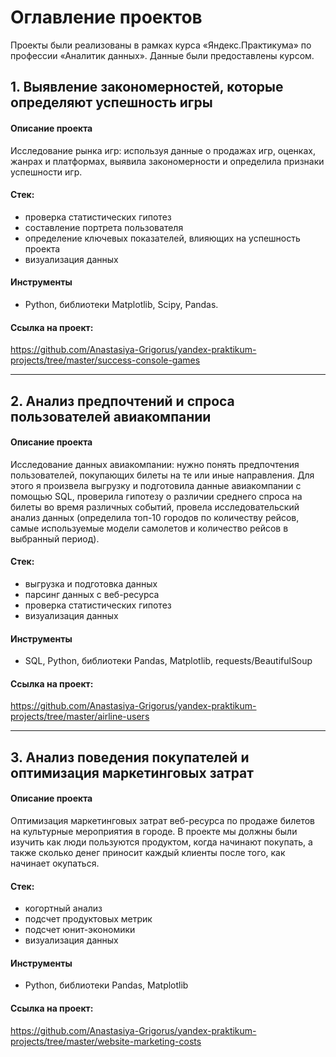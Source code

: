 # Оглавление проектов

Проекты были реализованы в рамках курса «Яндекс.Практикума» по профессии «Аналитик данных». Данные были предоставлены курсом.

## 1. Выявление закономерностей, которые определяют успешность игры

#### Описание проекта

Исследование рынка игр: используя данные о продажах игр, оценках, жанрах и платформах, выявила закономерности и определила признаки успешности игр. 

#### Стек:
- проверка статистических гипотез
- составление портрета пользователя
- определение ключевых показателей, влияющих на успешность проекта
- визуализация данных

#### Инструменты
- Python, библиотеки Matplotlib, Scipy, Pandas.

#### Ссылка на проект:
https://github.com/Anastasiya-Grigorus/yandex-praktikum-projects/tree/master/success-console-games

----

## 2. Анализ предпочтений и спроса пользователей авиакомпании

#### Описание проекта

Исследование данных авиакомпании: нужно понять предпочтения пользователей, покупающих билеты на те или иные направления. Для этого я произвела выгрузку и подготовила данные авиакомпании с помощью SQL, проверила гипотезу о различии среднего спроса на билеты во время различных событий, провела исследовательский анализ данных (определила топ-10 городов по количеству рейсов, самые используемые модели самолетов и количество рейсов в выбранный период).

#### Стек:
- выгрузка и подготовка данных
- парсинг данных с веб-ресурса
- проверка статистических гипотез
- визуализация данных

#### Инструменты
- SQL, Python, библиотеки Pandas, Matplotlib, requests/BeautifulSoup

#### Ссылка на проект:
https://github.com/Anastasiya-Grigorus/yandex-praktikum-projects/tree/master/airline-users

---

## 3. Анализ поведения покупателей и оптимизация маркетинговых затрат

#### Описание проекта

Оптимизация маркетинговых затрат веб-ресурса по продаже билетов на культурные мероприятия в городе. В проекте мы должны были изучить как люди пользуются продуктом, когда начинают покупать, а также сколько денег приносит каждый клиенты после того, как начинает окупаться.

#### Стек:
- когортный анализ
- подсчет продуктовых метрик
- подсчет юнит-экономики
- визуализация данных

#### Инструменты
- Python, библиотеки Pandas, Matplotlib

#### Ссылка на проект:
https://github.com/Anastasiya-Grigorus/yandex-praktikum-projects/tree/master/website-marketing-costs

